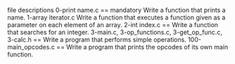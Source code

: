 file descriptions
0-print name.c == mandatory Write a function that prints a name.
1-array iterator.c Write a function that executes a function given as a parameter on each element of an array.
2-int index.c == Write a function that searches for an integer.
3-main.c, 3-op_functions.c, 3-get_op_func.c, 3-calc.h == Write a program that performs simple operations.
100-main_opcodes.c == Write a program that prints the opcodes of its own main function.
